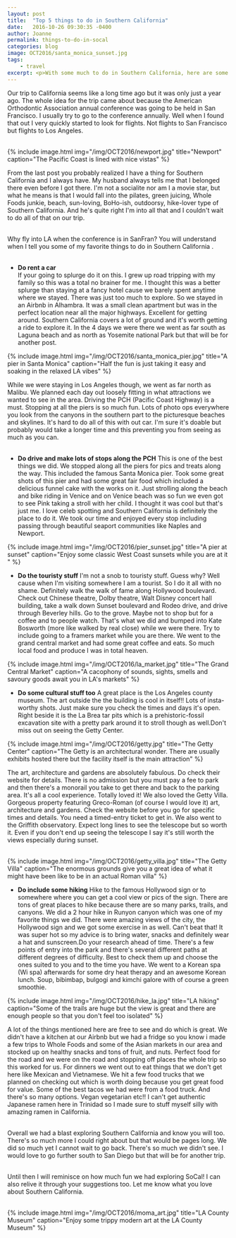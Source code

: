 ```yaml
---
layout: post
title:  "Top 5 things to do in Southern California"
date:   2016-10-26 09:30:35 -0400
author: Joanne
permalink: things-to-do-in-socal
categories: blog
image: OCT2016/santa_monica_sunset.jpg
tags:
    - travel
excerpt: <p>With some much to do in Southern California, here are some of our favourites</p>
---
```

Our trip to California seems like a long time ago but it was only just a year ago.  The whole idea for the trip came about because the American Orthodontic Association annual conference was going to be held in San Francisco.  I usually try to go to the conference annually. Well when I found that out I very quickly started to look for flights.  Not flights to San Francisco but flights to Los Angeles.
<br><br>

{% include image.html
            img="/img/OCT2016/newport.jpg"
            title="Newport"
            caption="The Pacific Coast is lined with nice vistas" %}

From the last post you probably realized I have a thing for Southern California and I always have. My husband always tells me that I belonged there even before I got there.  I'm not a socialite nor am I a movie star, but what he means is that I would fall into the pilates, green juicing, Whole Foods junkie, beach, sun-loving, BoHo-ish, outdoorsy, hike-lover type of Southern California.  And he's quite right I'm into all that and I couldn't wait to do all of that on our trip.
<br><br>

Why fly into LA when the conference is in SanFran? You will understand when I tell you some
of my favorite things to do in Southern California .
<br><br>

* **Do rent a car**  
If your going to splurge do it on this.  I grew up road tripping with my family so this was a total no brainer for me.  I thought this was a better splurge than staying at a fancy hotel cause we barely spent anytime where we stayed. There was just too much to explore.  So we stayed in an Airbnb in Alhambra.  It was a small clean apartment but was in the perfect location near all the major highways.  Excellent for getting around.  Southern California covers a lot of ground and it's worth getting a ride to explore it.  In the 4 days we were there we went as far south as Laguna beach and as north as Yosemite national
Park but that will be for another post.

{% include image.html
            img="/img/OCT2016/santa_monica_pier.jpg"
            title="A pier in Santa Monica"
            caption="Half the fun is just taking it easy and soaking in the relaxed LA vibes" %}

While we were staying in Los Angeles though, we went as far north as Malibu.  We planned each day out loosely fitting in what attractions we wanted to see in the area.  Driving the PCH (Pacific Coast Highway) is a must.  Stopping at all the piers is so much fun. Lots of photo ops everywhere you look from the canyons in the southern part to the picturesque beaches and skylines.  It's hard to do all of this with out car.  I'm sure it's doable but probably would take a longer time and this preventing you from seeing as much as you can.
<br><br>

* **Do drive and make lots of stops along the PCH**
This is one of the best things we did.  We stopped along all the piers for pics and treats along the way. This included the famous Santa Monica pier. Took some great shots of this pier and had some great fair food which included a delicious funnel cake with the works on it.  Just strolling along the beach and bike riding in Venice and on Venice beach was so fun we even got to see Pink taking a stroll with her child. I thought it was cool but that's just me. I love celeb spotting and Southern California is definitely the place to do it. We took our time and enjoyed every stop including passing through beautiful seaport communities like Naples and Newport.

{% include image.html
            img="/img/OCT2016/pier_sunset.jpg"
            title="A pier at sunset"
            caption="Enjoy some classic West Coast sunsets while you are at it " %}

* **Do the touristy stuff**
I'm not a snob to touristy stuff. Guess why? Well cause when I'm visiting somewhere I am a tourist.
So I do it all with no shame.  Definitely walk the walk of fame along Hollywood boulevard. Check out Chinese theatre, Dolby theatre, Walt Disney concert hall building, take a walk down Sunset boulevard and Rodeo drive, and drive through Beverley hills. Go to the grove.  Maybe not to shop but for a coffee and to people watch.  That's what we did and bumped into Kate Bosworth (more like walked by real close) while we were there. Try to include going to a framers market while you are  there. We went to the grand central market and had some great coffee and eats.  So much local food and produce I was in total heaven.

{% include image.html
            img="/img/OCT2016/la_market.jpg"
            title="The Grand Central Market"
            caption="A cacophony of sounds, sights, smells and savoury goods await you in LA's markets" %}

* **Do some cultural stuff too**
A great place is the Los Angeles county museum. The art outside the the building is cool in itself!! Lots of insta-worthy shots. Just make sure you check the times and days it's open.  Right beside it is the La Brea tar pits which is a prehistoric-fossil excavation site with a pretty park around it to stroll though as well.Don't miss out on seeing the Getty Center.  

{% include image.html
            img="/img/OCT2016/getty.jpg"
            title="The Getty Center"
            caption="The Getty is an architectural wonder. There are usually exhibits hosted there but the facility itself is the main attraction" %}


The art, architecture and gardens are absolutely fabulous.  Do check their website for details.  There is no admission but you must pay a fee to park and then there's a monorail you take to get there and back to the parking area.  It's all a cool experience.  Totally loved it! We also loved the Getty Villa. Gorgeous property featuring Greco-Roman (of course I would love it) art, architecture and gardens. Check the website before you go for specific times and details. You need a timed-entry ticket to get in.  We also went to the Griffith observatory. Expect long lines to see the telescope but so worth it.   Even if you don't end up seeing the telescope I say it's still worth the views especially during sunset.
<br><br>

{% include image.html
            img="/img/OCT2016/getty_villa.jpg"
            title="The Getty Villa"
            caption="The enormous grounds give you a great idea of what it might have been like to be in an actual Roman villa" %}  

* **Do include some hiking**
Hike to the famous Hollywood sign or to somewhere where you can get a cool view or pics of the sign.  There are tons of great places to hike because there are so many parks, trails, and canyons.
We did a 2 hour hike in Runyon canyon which was one of my favorite things we did.  There were amazing views of the city, the Hollywood sign and we got some exercise in as well. Can't beat that!  It was super hot so my advice is to bring water, snacks and definitely wear a hat and sunscreen.Do your research ahead of time.  There's a few points of entry into the park and there's several different paths at different degrees of difficulty. Best to check them up and choose the ones suited to you and to the time you have. We went to a Korean spa (Wi spa) afterwards for some dry heat therapy and an awesome Korean lunch. Soup, bibimbap, bulgogi and kimchi galore with of course a green smoothie.  

{% include image.html
            img="/img/OCT2016/hike_la.jpg"
            title="LA hiking"
            caption="Some of the trails are huge but the view is great and there are enough people so that you don't feel too isolated" %}

A lot of the things mentioned here are free to see and do which is great.  We didn't have a kitchen at our Airbnb but we had a fridge so you know i made a few trips to Whole Foods and some of the Asian markets in our area and stocked up on healthy snacks and tons of fruit, and nuts.  Perfect food for the road and we were on the road and stopping off places the whole trip so this worked for us.  For dinners we went out to eat things that we don't get here like Mexican and Vietnamese.  We hit a few food trucks that we planned on checking out which is worth doing because you get great food for value.  Some of the best tacos we had were from a food truck. And there's so many options.  Vegan vegetarian etc!! I can't get authentic Japanese ramen here in Trinidad so I made sure to stuff myself silly with amazing ramen in California.  
<br>

Overall we had a blast exploring Southern California and know you will too.  There's so much more I could right about but that would be pages long.  We did so much yet I cannot wait to go back. There's so much we didn't see. I would love to go further south to San Diego but that will be for another trip.  
<br>

Until then I will reminisce on how much fun we had exploring SoCal! I can also relive it through your suggestions too. Let me know what you love about Southern California.
<br><br>

{% include image.html
            img="/img/OCT2016/moma_art.jpg"
            title="LA County Museum"
            caption="Enjoy some trippy modern art at the LA County Museum" %}
